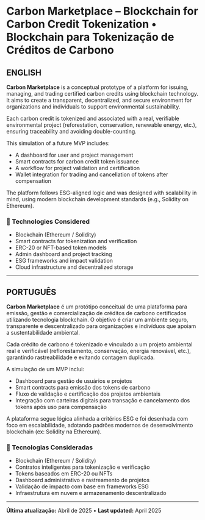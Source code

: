 # Carbon Marketplace – Blockchain for Carbon Credit Tokenization • Blockchain para Tokenização de Créditos de Carbono

## ENGLISH

**Carbon Marketplace** is a conceptual prototype of a platform for issuing, managing, and trading certified carbon credits using blockchain technology. It aims to create a transparent, decentralized, and secure environment for organizations and individuals to support environmental sustainability.

Each carbon credit is tokenized and associated with a real, verifiable environmental project (reforestation, conservation, renewable energy, etc.), ensuring traceability and avoiding double-counting.

This simulation of a future MVP includes:
- A dashboard for user and project management
- Smart contracts for carbon credit token issuance
- A workflow for project validation and certification
- Wallet integration for trading and cancellation of tokens after compensation

The platform follows ESG-aligned logic and was designed with scalability in mind, using modern blockchain development standards (e.g., Solidity on Ethereum).

### 🔧 Technologies Considered
- Blockchain (Ethereum / Solidity)
- Smart contracts for tokenization and verification
- ERC-20 or NFT-based token models
- Admin dashboard and project tracking
- ESG frameworks and impact validation
- Cloud infrastructure and decentralized storage

---

## PORTUGUÊS

**Carbon Marketplace** é um protótipo conceitual de uma plataforma para emissão, gestão e comercialização de créditos de carbono certificados utilizando tecnologia blockchain. O objetivo é criar um ambiente seguro, transparente e descentralizado para organizações e indivíduos que apoiam a sustentabilidade ambiental.

Cada crédito de carbono é tokenizado e vinculado a um projeto ambiental real e verificável (reflorestamento, conservação, energia renovável, etc.), garantindo rastreabilidade e evitando contagem duplicada.

A simulação de um MVP inclui:
- Dashboard para gestão de usuários e projetos
- Smart contracts para emissão dos tokens de carbono
- Fluxo de validação e certificação dos projetos ambientais
- Integração com carteiras digitais para transação e cancelamento dos tokens após uso para compensação

A plataforma segue lógica alinhada a critérios ESG e foi desenhada com foco em escalabilidade, adotando padrões modernos de desenvolvimento blockchain (ex: Solidity na Ethereum).

### 🔧 Tecnologias Consideradas
- Blockchain (Ethereum / Solidity)
- Contratos inteligentes para tokenização e verificação
- Tokens baseados em ERC-20 ou NFTs
- Dashboard administrativo e rastreamento de projetos
- Validação de impacto com base em frameworks ESG
- Infraestrutura em nuvem e armazenamento descentralizado

---

**Última atualização:** Abril de 2025 • **Last updated:** April 2025

